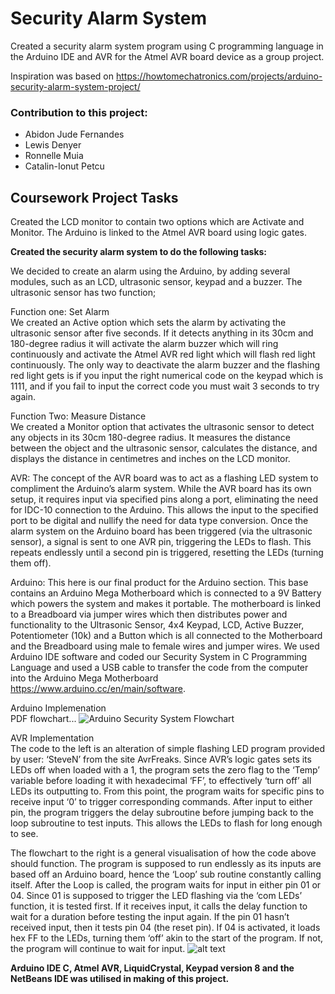 # Security Alarm System

Created a security alarm system program using C programming language in the Arduino IDE and AVR for the Atmel AVR board device as a group project.

Inspiration was based on https://howtomechatronics.com/projects/arduino-security-alarm-system-project/

### Contribution to this project:
- Abidon Jude Fernandes
- Lewis Denyer
- Ronnelle Muia
- Catalin-Ionut Petcu

## Coursework Project Tasks

Created the LCD monitor to contain two options which are Activate and Monitor. The Arduino is linked to the Atmel AVR board using logic gates.


**Created the security alarm system to do the following tasks:**

We decided to create an alarm using the Arduino, by adding several modules, such as an LCD, ultrasonic sensor, keypad and a buzzer. The ultrasonic sensor has two function;

Function one: Set Alarm <br />
We created an Active option which sets the alarm by activating the ultrasonic sensor after five seconds. If it detects anything in its 30cm and 180-degree radius it will activate the alarm buzzer which will ring continuously and activate the Atmel AVR red light which will flash red light continuously. The only way to deactivate the alarm buzzer and the flashing red light gets is if you input the right numerical code on the keypad which is 1111, and if you fail to input the correct code you must wait 3 seconds to try again.

Function Two: Measure Distance <br />
We created a Monitor option that activates the ultrasonic sensor to detect any objects in its 30cm 180-degree radius.  It measures the distance between the object and the ultrasonic sensor, calculates the distance, and displays the distance in centimetres and inches on the LCD monitor. 


AVR: The concept of the AVR board was to act as a flashing LED system to compliment the Arduino’s alarm system. While the AVR board has its own setup, it requires input via specified pins along a port, eliminating the need for IDC-10 connection to the Arduino. This allows the input to the specified port to be digital and nullify the need for data type conversion. Once the alarm system on the Arduino board has been triggered (via the ultrasonic sensor), a signal is sent to one AVR pin, triggering the LEDs to flash. This repeats endlessly until a second pin is triggered, resetting the LEDs (turning them off).

Arduino: This here is our final product for the Arduino section. This base contains an Arduino Mega Motherboard which is connected to a 9V Battery which powers the system and makes it portable. The motherboard is linked to a Breadboard via jumper wires which then distributes power and functionality to the Ultrasonic Sensor, 4x4 Keypad, LCD, Active Buzzer, Potentiometer (10k) and a Button which is all connected to the Motherboard and the Breadboard using male to female wires and jumper wires. We used Arduino IDE software and coded our Security System in C Programming Language and used a USB cable to transfer the code from the computer into the Arduino Mega Motherboard https://www.arduino.cc/en/main/software.

Arduino Implemenation <br />
PDF flowchart...
![Arduino Security System Flowchart](https://github.com/Abidon-J-F/University-of-Greenwich-Projects/tree/main/Y1/Security%20Alarm%20System/Arduino%20Security%20System%20Flowchart.jpg?raw=true)



AVR Implementation <br />
The code to the left is an alteration of simple flashing LED program provided by user: ‘SteveN’ from the site AvrFreaks. Since AVR’s logic gates sets its LEDs off when loaded with a 1, the program sets the zero flag to the ‘Temp’ variable before loading it with hexadecimal ‘FF’, to effectively ‘turn off’ all LEDs its outputting to.
From this point, the program waits for specific pins to receive input ‘0’ to trigger corresponding commands. After input to either pin, the program triggers the delay subroutine before jumping back to the loop subroutine to test inputs. This allows the LEDs to flash for long enough to see.

The flowchart to the right is a general visualisation of how the code above should function. The program is supposed to run endlessly as its inputs are based off an Arduino board, hence the ‘Loop’ sub routine constantly calling itself.
After the Loop is called, the program waits for input in either pin 01 or 04. Since 01 is supposed to trigger the LED flashing via the ‘com LEDs’ function, it is tested first. If it receives input, it calls the delay function to wait for a duration before testing the input again.
If the pin 01 hasn’t received input, then it tests pin 04 (the reset pin). If 04 is activated, it loads hex FF to the LEDs, turning them ‘off’ akin to the start of the program. If not, the program will continue to wait for input.
![alt text](https://github.com/[username]/[reponame]/blob/[branch]/image.jpg?raw=true)




**Arduino IDE C, Atmel AVR, LiquidCrystal, Keypad
version 8 and the NetBeans IDE was utilised in making of this project.**
